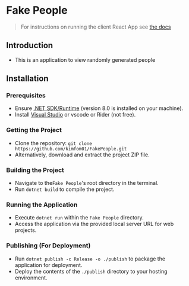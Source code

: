 # Fake People

> For instructions on running the client React App see [the docs](front/README.md)

## Introduction

- This is an application to view randomly generated people

## Installation

### Prerequisites

- Ensure [.NET SDK/Runtime](https://dotnet.microsoft.com/download) (version 8.0 is installed on your machine).
- Install [Visual Studio](https://visualstudio.microsoft.com/) or vscode or Rider (not free).

### Getting the Project

- Clone the repository: `git clone https://github.com/kimfom01/FakePeople.git`
- Alternatively, download and extract the project ZIP file.

### Building the Project

- Navigate to the`Fake People`'s root directory in the terminal.
- Run `dotnet build` to compile the project.

### Running the Application

- Execute `dotnet run` within the `Fake People` directory.
- Access the application via the provided local server URL for web projects.

### Publishing (For Deployment)

- Run `dotnet publish -c Release -o ./publish` to package the application for deployment.
- Deploy the contents of the `./publish` directory to your hosting environment.
